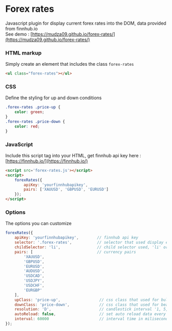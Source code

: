 Forex rates
=========

Javascript plugin for display current forex rates into the DOM, data provided from finnhub.io\
See demo : [https://mudza09.github.io/forex-rates/](https://mudza09.github.io/forex-rates/)

### HTML markup

Simply create an element that includes the class `forex-rates`

``` html
<ul class="forex-rates"></ul>
```
### CSS

Define the styling for up and down conditions

``` css
.forex-rates .price-up {
    color: green;
}
.forex-rates .price-down {
    color: red;
}
```

### JavaScript

Include this script tag into your HTML, get finnhub api key here : [https://finnhub.io/](https://finnhub.io/)

``` html
<script src='forex-rates.js'></script>
<script>
    forexRates({
        apiKey: 'yourfinnhubapikey',
        pairs: ['XAUUSD', 'GBPUSD', 'EURUSD']
    });
</script>
```

### Options

The options you can customize

``` js
forexRates({
    apiKey: 'yourfinnhubapikey',        // finnhub api key
    selector: '.forex-rates',           // selector that used display each forex prices
    childSelector: 'li',                // child selector used, 'li' or 'div' depend your parent selector
    pairs: [                            // currency pairs
        'XAUUSD', 
        'GBPUSD', 
        'EURUSD', 
        'AUDUSD', 
        'USDCAD', 
        'USDJPY',
        'USDCHF',
        'EURGBP'
    ],
    upClass: 'price-up',                 // css class that used for bullish condition
    downClass: 'price-down',             // css class that used for bearish condition
    resolution: 'D',                     // candlestick interval '1, 5, 15, 30, 60, D, W, M'
    autoReload: false,                   // set auto reload data every interval time used
    interval: 60000                      // interval time in miliseconds (default is every 1 minutes)
});
```